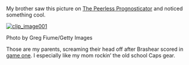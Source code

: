My brother saw this picture on [The Peerless
Prognosticator](http://peerlessprognosticator.blogspot.com/2008/04/loudtake-it-from-man-who-should-know.html)
and noticed something cool.

[![clip\_image001](http://s3.amazonaws.com/devhawk_images/WindowsLiveWriter/rentsRocktheRed_8F6C/clip_image001_3.jpg)](http://peerlessprognosticator.blogspot.com/2008/04/loudtake-it-from-man-who-should-know.html)

Photo by Greg Fiume/Getty Images

Those are my parents, screaming their head off after Brashear scored in
[game
one](http://devhawk.net/2008/04/11/caps-win-game-one-with-a-three-goal-third/).
I especially like my mom rockin’ the old school Caps gear.
